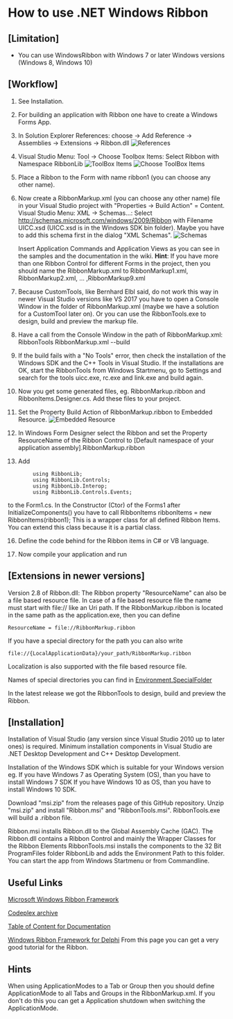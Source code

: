 # How to use .NET Windows Ribbon

## [Limitation]
- You can use WindowsRibbon with Windows 7 or later Windows versions (Windows 8, Windows 10)

## [Workflow]
1. See Installation.

2. For building an application with Ribbon one have to create a Windows Forms App.

3. In Solution Explorer References: choose -> Add Reference -> Assemblies -> Extensions -> Ribbon.dll
![References](./Images/SelectRibbon.png)

4. Visual Studio  Menu: Tool -> Choose Toolbox Items: Select Ribbon with Namespace RibbonLib
    ![ToolBox Items](./Images/ToolBoxItems.png)
    ![Choose ToolBox Items](./Images/ChooseToolBoxItems.png)

5. Place a Ribbon to the Form with name ribbon1 (you can choose any other name).

6. Now create a RibbonMarkup.xml  (you can choose any other name) file in your Visual Studio project with "Properties -> Build Action" = Content. 
    Visual Studio Menu: XML -> Schemas...: Select http://schemas.microsoft.com/windows/2009/Ribbon with Filename UICC.xsd (UICC.xsd is in the Windows SDK bin folder). Maybe you have to add this schema first in the dialog "XML Schemas".
    ![Schemas](./Images/Schemas.png)

    Insert Application Commands and Application Views as you can see in the samples and the documentation in the wiki.
    **Hint**: If you have more than one Ribbon Control for different Forms in the project, then you should name the RibbonMarkup.xml to RibbonMarkup1.xml, RibbonMarkup2.xml, ... ,RibbonMarkup9.xml 

7. Because CustomTools, like Bernhard Elbl said, do not work this way in newer Visual Studio versions like VS 2017 you have to
    open a Console Window in the folder of RibbonMarkup.xml (maybe we have a solution for a CustomTool later on). Or you can use the RibbonTools.exe to design, build and preview the markup file.

8. Have a call from the Console Window in the path of RibbonMarkup.xml: RibbonTools RibbonMarkup.xml --build

9. If the build fails with a "No Tools" error, then check the installation of the Windows SDK and the C++ Tools in Visual Studio. If the installations are OK, start the RibbonTools from Windows Startmenu, go to Settings and search for the tools uicc.exe, rc.exe and link.exe and build again.

12. Now you get some generated files, eg. RibbonMarkup.ribbon and RibbonItems.Designer.cs. Add these files to your project.

13. Set the Property Build Action of RibbonMarkup.ribbon to Embedded Resource.
![Embedded Resource](./Images/Embedded.png)

14. In Windows Form Designer select the Ribbon and set the Property ResourceName of the Ribbon Control to [Default namespace of your application assembly].RibbonMarkup.ribbon

15. Add
```
        using RibbonLib;
        using RibbonLib.Controls;
        using RibbonLib.Interop;
        using RibbonLib.Controls.Events;
```

to the Form1.cs. In the Constructor (Ctor) of the Forms1 after InitializeComponents() you have to call   RibbonItems ribbonItems = new RibbonItems(ribbon1);
This is a wrapper class for all defined Ribbon Items. You can extend this class because it is a partial class.

16. Define the code behind for the Ribbon items in C# or VB language.

17. Now compile your application and run

## [Extensions in newer versions]
Version 2.8 of Ribbon.dll: The Ribbon property "ResourceName" can also be a file based resource file. In case of a file based resource file the name must start with file:// like an Uri path. If the RibbonMarkup.ribbon is located in the same path as the application.exe, then you can define 
```
ResourceName = file://RibbonMarkup.ribbon
```
If you have a special directory for the path you can also write 
```
file://{LocalApplicationData}/your_path/RibbonMarkup.ribbon
```
Localization is also supported with the file based resource file.

Names of special directories you can find in [Environment.SpecialFolder](https://docs.microsoft.com/en-Us/dotnet/api/system.environment.specialfolder?view=netframework-3.5) 

In the latest release we got the RibbonTools to design, build and preview the Ribbon.

## [Installation]
Installation of Visual Studio (any version since Visual Studio 2010 up to later ones) is required.
Minimum installation components in Visual Studio are .NET Desktop Development and C++ Desktop Development.

Installation of the Windows SDK which is suitable for your Windows version
eg. If you have Windows 7 as Operating System (OS), than you have to install Windows 7 SDK
If you have Windows 10 as OS, than you have to install Windows 10 SDK.

Download "msi.zip" from the releases page of this GitHub repository. Unzip "msi.zip" and install "Ribbon.msi" and "RibbonTools.msi".
RibbonTools.exe will build a .ribbon file.

Ribbon.msi installs Ribbon.dll to the Global Assembly Cache (GAC). The Ribbon.dll contains a Ribbon Control and mainly the Wrapper Classes for the Ribbon Elements
RibbonTools.msi installs the components to the 32 Bit ProgramFiles folder RibbonLib and adds the Environment Path to this folder.
You can start the app from Windows Startmenu or from Commandline.

## Useful Links
[Microsoft Windows Ribbon Framework](https://docs.microsoft.com/en-us/windows/win32/windowsribbon/-uiplat-windowsribbon-entry)

[Codeplex archive](https://archive.codeplex.com/?p=windowsribbon)

[Table of Content for Documentation](https://www.codeproject.com/Articles/55599/Windows-Ribbon-for-WinForms-Part-Table-of-Conten)

[Windows Ribbon Framework for Delphi](https://bilsen.com/windowsribbon/index.shtml)
From this page you can get a very good tutorial for the Ribbon.

## Hints
When using ApplicationModes to a Tab or Group then you should define ApplicationMode to all Tabs and Groups in the RibbonMarkup.xml. If you don't do this you can get a Application shutdown when switching the ApplicationMode.